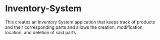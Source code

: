 # Inventory-System
This creates an Inventory System appication that keeps track of products and their corresponding parts 
and allows the creation, modification, location, and deletion of said parts
